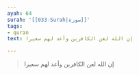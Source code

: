```yaml
---
ayah: 64
surah: '[[033-Surah|سورة]]'
tags:
- quran
text: إن الله لعن الكافرين وأعد لهم سعيرا

---
```

> إن الله لعن الكافرين وأعد لهم سعيرا
